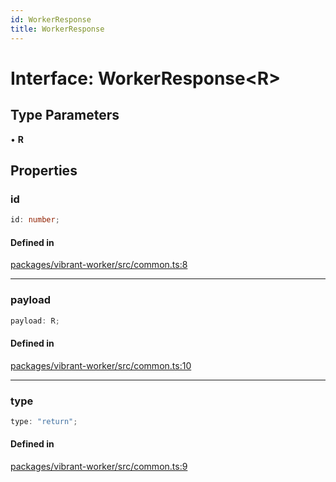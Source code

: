 ```yaml
---
id: WorkerResponse
title: WorkerResponse
---
```


# Interface: WorkerResponse\<R\>

## Type Parameters

• **R**

## Properties

### id

```ts
id: number;
```

#### Defined in

[packages/vibrant-worker/src/common.ts:8](https://github.com/Vibrant-Colors/node-vibrant/blob/main/packages/vibrant-worker/src/common.ts#L8)

***

### payload

```ts
payload: R;
```

#### Defined in

[packages/vibrant-worker/src/common.ts:10](https://github.com/Vibrant-Colors/node-vibrant/blob/main/packages/vibrant-worker/src/common.ts#L10)

***

### type

```ts
type: "return";
```

#### Defined in

[packages/vibrant-worker/src/common.ts:9](https://github.com/Vibrant-Colors/node-vibrant/blob/main/packages/vibrant-worker/src/common.ts#L9)
